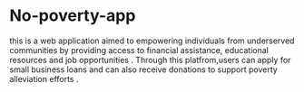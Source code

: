 # No-poverty-app
this is a web application aimed to empowering individuals from underserved communities by providing access to financial assistance, educational resources and job opportunities . Through this platfrom,users can apply for small business loans  and can also receive donations to support poverty alleviation efforts .
